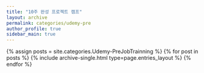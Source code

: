 ```yaml
---
title: "10주 완성 프로젝트 캠프"
layout: archive
permalink: categories/udemy-pre
author_profile: true
sidebar_main: true
---
```



{% assign posts = site.categories.Udemy-PreJobTrainning %}
{% for post in posts %} {% include archive-single.html type=page.entries_layout %} {% endfor %}